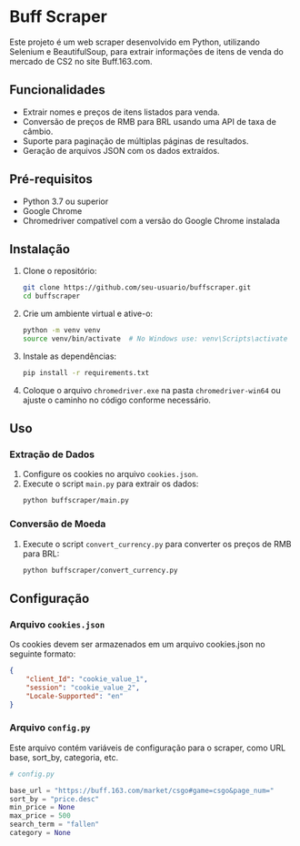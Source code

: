 # Buff Scraper

Este projeto é um web scraper desenvolvido em Python, utilizando Selenium e BeautifulSoup, para extrair informações de itens de venda do mercado de CS2 no site Buff.163.com.

## Funcionalidades

- Extrair nomes e preços de itens listados para venda.
- Conversão de preços de RMB para BRL usando uma API de taxa de câmbio.
- Suporte para paginação de múltiplas páginas de resultados.
- Geração de arquivos JSON com os dados extraídos.

## Pré-requisitos

- Python 3.7 ou superior
- Google Chrome
- Chromedriver compatível com a versão do Google Chrome instalada

## Instalação

1. Clone o repositório:
    ```sh
    git clone https://github.com/seu-usuario/buffscraper.git
    cd buffscraper
    ```

2. Crie um ambiente virtual e ative-o:
    ```sh
    python -m venv venv
    source venv/bin/activate  # No Windows use: venv\Scripts\activate
    ```

3. Instale as dependências:
    ```sh
    pip install -r requirements.txt
    ```

4. Coloque o arquivo `chromedriver.exe` na pasta `chromedriver-win64` ou ajuste o caminho no código conforme necessário.

## Uso

### Extração de Dados

1. Configure os cookies no arquivo `cookies.json`.
2. Execute o script `main.py` para extrair os dados:
    ```sh
    python buffscraper/main.py
    ```

### Conversão de Moeda

1. Execute o script `convert_currency.py` para converter os preços de RMB para BRL:
    ```sh
    python buffscraper/convert_currency.py
    ```

## Configuração

### Arquivo `cookies.json`

Os cookies devem ser armazenados em um arquivo cookies.json no seguinte formato:

```json
{
    "client_Id": "cookie_value_1",
    "session": "cookie_value_2",
    "Locale-Supported": "en"
}
```

### Arquivo `config.py`

Este arquivo contém variáveis de configuração para o scraper, como URL base, sort_by, categoria, etc.

```python
# config.py

base_url = "https://buff.163.com/market/csgo#game=csgo&page_num="
sort_by = "price.desc"
min_price = None
max_price = 500
search_term = "fallen"
category = None
```

